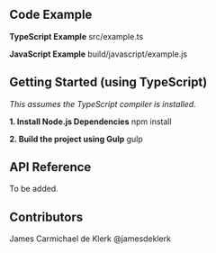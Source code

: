 ## Code Example

**TypeScript Example** 
src/example.ts

**JavaScript Example**
build/javascript/example.js

## Getting Started (using TypeScript)

*This assumes the TypeScript compiler is installed.*

**1. Install Node.js Dependencies**
npm install

**2. Build the project using Gulp**
gulp

## API Reference

To be added.

## Contributors

James Carmichael de Klerk @jamesdeklerk